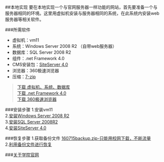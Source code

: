 ##本地实现
要在本地实现一个与官网服务器一样功能的网站，首先要准备一个与服务器相同的环境。这里用虚拟机安装与服务器相同的系统，在此系统内安装web服务器等相关软件。

###所需软件
- 虚拟机：vm11 
- 系统：Windows Server 2008 R2 （自带web服务器）
- 数据库：SQL Server 2008 R2 
- 组件：.net Framework 4.0
- CMS安装包：[SiteServer 4.0](http://211.87.148.243/t/siteserver_install4.0.zip)
- 浏览器：360极速浏览器  
- 压缩：[7-zip](http://www.7-zip.org/a/7z1602-x64.exe)

>[下载 虚拟机、系统、数据库](http://pan.baidu.com/s/1b35yeq)  
>[下载 .net Framework 4.0](https://download.microsoft.com/download/9/5/A/95A9616B-7A37-4AF6-BC36-D6EA96C8DAAE/dotNetFx40_Full_x86_x64.exe)  
>[下载 360极速浏览器](http://down.360safe.com/cse/360cse_8.5.0.144.exe)  


###安装步骤
1.安装vm11  
2.[安装Windows Server 2008 R2](http://v.youku.com/v_show/id_XMTcwNTQ0MDI4OA==.html?beta&f=28062999&from=y1.7-3)  
3.[安装SQL Server 2008R2](http://v.youku.com/v_show/id_XMTczMDk4OTA2MA==.html?f=28062999)  
4.[安装SiteServer 4.0](http://v.youku.com/v_show/id_XMTcwNzM2NTgyMA==.html?beta&&f=28062999&from=y1.2-3.4.3)  

###恢复步骤
1.获取备份文件 [160715backup.zip-只能用校网下载，不耗流量](ftp://211.87.150.86/ftp_video/video/_back/160715_backup.zip)  
2.[利用备份文件进行恢复](http://v.youku.com/v_show/id_XMTcwNzk5NjU4OA==.html?beta&&f=28062999&from=y1.2-3.4.4)


###[关于学院官网](add.html)  
